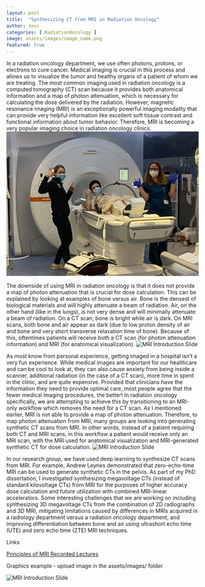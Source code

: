 ```yaml
---
layout: post
title:  "Synthesizing CT from MRI in Radiation Oncology"
author: Jess
categories: [ RadiationOncology ]
image: assets/images/image_name.png
featured: true
---
```


In a radiation oncology department, we use often photons, protons, or electrons to cure cancer. Medical imaging is crucial in this process and allows us to visualize the tumor and healthy organs of a patient of whom we are treating. The most common imaging used in radiation oncology is a computed tomography (CT) scan because it provides both anatomical information and a map of photon attenuation, which is necessary for calculating the dose delivered by the radiation. However, magnetic resonance imaging (MRI) is an exceptionally powerful imaging modality that can provide very helpful information like excellent soft tissue contrast and functional information about tumor behavior. Therefore, MRI is becoming a very popular imaging choice in radiation oncology clinics. ![MRI Introduction Slide](../assets/images/Jess_RadOnc_MRI.JPG)


The downside of using MRI in radiation oncology is that it does not provide a map of photon attenuation that is crucial for dose calculation. This can be explained by looking at examples of bone versus air. Bone is the densest of biological materials and will highly attenuate a beam of radiation. Air, on the other hand (like in the lungs), is not very dense and will minimally attenuate a beam of radiation. On a CT scan, bone is bright while air is dark. On MRI scans, both bone and air appear as dark (due to low proton density of air and bone and very short transverse relaxation time of bone). Because of this, oftentimes patients will receive both a CT scan (for photon attenuation information) and MRI (for anatomical visualization). ![MRI Introduction Slide](../assets/images/MRI-Introduction.png)


As most know from personal experience, getting imaged in a hospital isn’t a very fun experience. While medical images are important for our healthcare and can be cool to look at, they can also cause anxiety from being inside a scanner, additional radiation (in the case of a CT scan), more time in spent in the clinic, and are quite expensive. Provided that clinicians have the information they need to provide optimal care, most people agree that the fewer medical imaging procedures, the better! In radiation oncology specifically, we are attempting to achieve this by transitioning to an MRI-only workflow which removes the need for a CT scan. As I mentioned earlier, MRI is not able to provide a map of photon attenuation. Therefore, to map photon attenuation from MRI, many groups are looking into generating synthetic CT scans from MRI. In other words, instead of a patient requiring both CT and MRI scans, in this workflow a patient would receive only an MRI scan, with the MRI used for anatomical visualization and MRI-generated synthetic CT for dose calculation. ![MRI Introduction Slide](../assets/images/MRI-Introduction.png)


In our research group, we have used deep learning to synthesize CT scans from MRI. For example, Andrew Leynes demonstrated that zero-echo-time MRI can be used to generate synthetic CTs in the pelvis. As part of my PhD dissertation, I investigated synthesizing megavoltage CTs (instead of standard kilovoltage CTs) from MRI for the purposes of higher accuracy dose calculation and future utilization with combined MRI-linear accelerators. Some interesting challenges that we are working on including synthesizing 3D megavoltage CTs from the combination of 2D radiographs and 3D MRI, mitigating limitations caused by differences in MRIs acquired in a radiology department versus a radiation oncology department, and improving differentiation between bone and air using ultrashort echo time (UTE) and zero echo time (ZTE) MRI techniques.


Links

[Principles of MRI Recorded Lectures](https://www.youtube.com/playlist?list=PLjBt5Iq93BT9eXMsgevVTXKVv4BgVLB1X)

Graphics example - upload image in the assets/images/ folder

![MRI Introduction Slide](../assets/images/MRI-Introduction.png)

